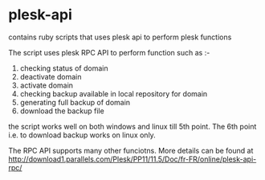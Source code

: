 plesk-api
=========

contains ruby scripts that uses plesk api to perform plesk functions

The script uses plesk RPC API to perform function such as :-
1. checking status of domain
2. deactivate domain
3. activate domain
4. checking backup available in local repository for domain
5. generating full backup of domain
6. download the backup file

the script works well on both windows and linux till 5th point. The 6th point i.e. to download backup works on linux only.

The RPC API supports many other funciotns. More details can be found at http://download1.parallels.com/Plesk/PP11/11.5/Doc/fr-FR/online/plesk-api-rpc/
